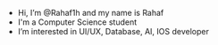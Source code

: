 - Hi, I’m @Rahaf1h and my name is Rahaf
- I'm a Computer Science student 
- I’m interested in UI/UX, Database, AI, IOS developer 

